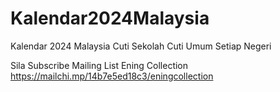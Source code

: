 # Kalendar2024Malaysia
Kalendar 2024 Malaysia Cuti Sekolah Cuti Umum Setiap Negeri

Sila Subscribe Mailing List Ening Collection 
https://mailchi.mp/14b7e5ed18c3/eningcollection
